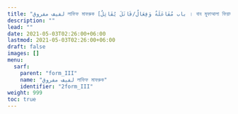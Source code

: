 ```yaml
---
title: "لفيف مفروق লাফিফ মাফরুক [باب مُفَاعَلَةٌ وَفِعَالٌ/قَاتَلَ يُقَاتِلُ । বাব মুফাআলা ফিয়ালুন / কঅতালা ইউকঅতিলু । ফর্ম III]"
description: ""
lead: ""
date: 2021-05-03T02:26:00+06:00
lastmod: 2021-05-03T02:26:00+06:00
draft: false
images: []
menu: 
  sarf:
    parent: "form_III"
    name: "لفيف مفروق লাফিফ মাফরুক"
    identifier: "2form_III"
weight: 999
toc: true
---
```



